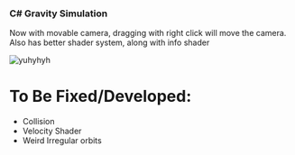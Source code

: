 ### C# Gravity Simulation

Now with movable camera, dragging with right click will move the camera. Also has better shader system, along with info shader

![yuhyhyh](https://github.com/Randumbdude/Gravity-Simulation/assets/86636387/1302f3ef-4342-4b91-9f9c-b759bb83f400)

# To Be Fixed/Developed:
* Collision
* Velocity Shader
* Weird Irregular orbits

